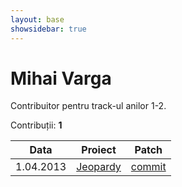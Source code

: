```yaml
---
layout: base
showsidebar: true
---
```


# Mihai Varga

Contribuitor pentru track-ul anilor 1-2.

Contribuții: **1**

|Data |Proiect | Patch |
|-----|--------|-------|
| 1.04.2013|[Jeopardy][jeopy]|[commit](https://github.com/dfilimon/Jeopy/pull/32)|

[jeopy]: https://github.com/dfilimon/Jeopy "Jeopardy"
